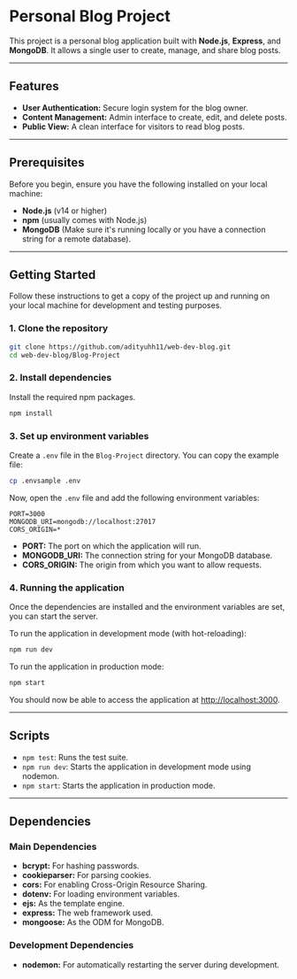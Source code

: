# Personal Blog Project

This project is a personal blog application built with **Node.js**, **Express**, and **MongoDB**. It allows a single user to create, manage, and share blog posts.

---

## Features

- **User Authentication:** Secure login system for the blog owner.
- **Content Management:** Admin interface to create, edit, and delete posts.
- **Public View:** A clean interface for visitors to read blog posts.

---

## Prerequisites

Before you begin, ensure you have the following installed on your local machine:

- **Node.js** (v14 or higher)
- **npm** (usually comes with Node.js)
- **MongoDB** (Make sure it's running locally or you have a connection string for a remote database).

---

## Getting Started

Follow these instructions to get a copy of the project up and running on your local machine for development and testing purposes.

### 1. Clone the repository

```bash
git clone https://github.com/adityuhh11/web-dev-blog.git
cd web-dev-blog/Blog-Project
```

### 2. Install dependencies

Install the required npm packages.

```bash
npm install
```

### 3. Set up environment variables

Create a `.env` file in the `Blog-Project` directory. You can copy the example file:

```bash
cp .envsample .env
```

Now, open the `.env` file and add the following environment variables:

```
PORT=3000
MONGODB_URI=mongodb://localhost:27017
CORS_ORIGIN=*
```

- **PORT:** The port on which the application will run.
- **MONGODB_URI:** The connection string for your MongoDB database.
- **CORS_ORIGIN:** The origin from which you want to allow requests.

### 4. Running the application

Once the dependencies are installed and the environment variables are set, you can start the server.

To run the application in development mode (with hot-reloading):

```bash
npm run dev
```

To run the application in production mode:

```bash
npm start
```

You should now be able to access the application at [http://localhost:3000](http://localhost:3000).

---

## Scripts

- `npm test`: Runs the test suite.
- `npm run dev`: Starts the application in development mode using nodemon.
- `npm start`: Starts the application in production mode.

---

## Dependencies

### Main Dependencies

- **bcrypt:** For hashing passwords.
- **cookieparser:** For parsing cookies.
- **cors:** For enabling Cross-Origin Resource Sharing.
- **dotenv:** For loading environment variables.
- **ejs:** As the template engine.
- **express:** The web framework used.
- **mongoose:** As the ODM for MongoDB.

### Development Dependencies

- **nodemon:** For automatically restarting the server during development.